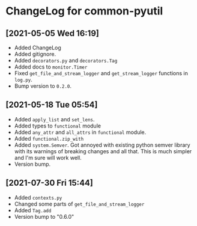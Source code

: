 # ChangeLog for common-pyutil

## [2021-05-05 Wed 16:19]
- Added ChangeLog
- Added gitignore.
- Added `decorators.py` and `decorators.Tag`
- Added docs to `monitor.Timer`
- Fixed `get_file_and_stream_logger` and `get_stream_logger` functions in `log.py`.
- Bump version to `0.2.0`.

## [2021-05-18 Tue 05:54]
- Added `apply_list` and `set_lens`.
- Added types to `functional` module
- Added `any_attr` and `all_attrs` in `functional` module.
- Added `functional.zip_with`
- Added `system.Semver`. Got annoyed with existing python semver library with
  its warnings of breaking changes and all that. This is much simpler and I'm
  sure will work well.
- Version bump.

## [2021-07-30 Fri 15:44]
- Added `contexts.py`
- Changed some parts of `get_file_and_stream_logger`
- Added `Tag.add`
- Version bump to "0.6.0"
